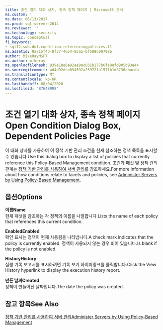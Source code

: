 ```yaml
---
title: 조건 열기 대화 상자, 종속 정책 페이지 | Microsoft 문서
ms.custom: ''
ms.date: 06/13/2017
ms.prod: sql-server-2014
ms.reviewer: ''
ms.technology: security
ms.topic: conceptual
f1_keywords:
- sql12.swb.dmf.condition.referencingpolicies.f1
ms.assetid: 9a715f4b-8f37-4654-85a5-bfb89c09708b
author: MikeRayMSFT
ms.author: mikeray
ms.openlocfilehash: 939e18e8a92ae9ac831b177b6fa8afd905d93a44
ms.sourcegitcommit: ad4d92dce894592a259721a1571b1d8736abacdb
ms.translationtype: MT
ms.contentlocale: ko-KR
ms.lasthandoff: 08/04/2020
ms.locfileid: "87648998"
---
```

# <a name="open-condition-dialog-box-dependent-policies-page"></a><span data-ttu-id="42320-102">조건 열기 대화 상자, 종속 정책 페이지</span><span class="sxs-lookup"><span data-stu-id="42320-102">Open Condition Dialog Box, Dependent Policies Page</span></span>
  <span data-ttu-id="42320-103">이 대화 상자를 사용하여 이 정책 기반 관리 조건을 현재 참조하는 정책 목록을 표시할 수 있습니다.</span><span class="sxs-lookup"><span data-stu-id="42320-103">Use this dialog box to display a list of policies that currently reference this Policy-Based Management condition.</span></span> <span data-ttu-id="42320-104">조건과 패싯 및 정책 간의 관계는 [정책 기반 관리를 사용하여 서버 관리](administer-servers-by-using-policy-based-management.md)를 참조하세요.</span><span class="sxs-lookup"><span data-stu-id="42320-104">For more information about how conditions relate to facets and policies, see [Administer Servers by Using Policy-Based Management](administer-servers-by-using-policy-based-management.md).</span></span>  
  
## <a name="options"></a><span data-ttu-id="42320-105">옵션</span><span class="sxs-lookup"><span data-stu-id="42320-105">Options</span></span>  
 <span data-ttu-id="42320-106">**이름**</span><span class="sxs-lookup"><span data-stu-id="42320-106">**Name**</span></span>  
 <span data-ttu-id="42320-107">현재 패싯을 참조하는 각 정책의 이름을 나열합니다.</span><span class="sxs-lookup"><span data-stu-id="42320-107">Lists the name of each policy that references this current condition.</span></span>  
  
 <span data-ttu-id="42320-108">**Enabled**</span><span class="sxs-lookup"><span data-stu-id="42320-108">**Enabled**</span></span>  
 <span data-ttu-id="42320-109">확인 표시는 정책이 현재 사용됨을 나타냅니다.</span><span class="sxs-lookup"><span data-stu-id="42320-109">A check mark indicates that the policy is currently enabled.</span></span> <span data-ttu-id="42320-110">정책이 사용되지 않는 경우 비어 있습니다.</span><span class="sxs-lookup"><span data-stu-id="42320-110">Is blank if the policy is not enabled.</span></span>  
  
 <span data-ttu-id="42320-111">**History**</span><span class="sxs-lookup"><span data-stu-id="42320-111">**History**</span></span>  
 <span data-ttu-id="42320-112">실행 기록 보고서를 표시하려면 기록 보기 하이퍼링크를 클릭합니다.</span><span class="sxs-lookup"><span data-stu-id="42320-112">Click the View History hyperlink to display the execution history report.</span></span>  
  
 <span data-ttu-id="42320-113">**만든 날짜**</span><span class="sxs-lookup"><span data-stu-id="42320-113">**Created**</span></span>  
 <span data-ttu-id="42320-114">정책이 만들어진 날짜입니다.</span><span class="sxs-lookup"><span data-stu-id="42320-114">The date the policy was created.</span></span>  
  
## <a name="see-also"></a><span data-ttu-id="42320-115">참고 항목</span><span class="sxs-lookup"><span data-stu-id="42320-115">See Also</span></span>  
 [<span data-ttu-id="42320-116">정책 기반 관리를 사용하여 서버 관리</span><span class="sxs-lookup"><span data-stu-id="42320-116">Administer Servers by Using Policy-Based Management</span></span>](administer-servers-by-using-policy-based-management.md)  
  
  
